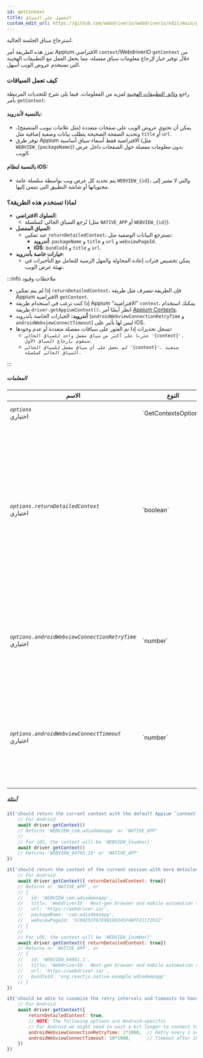 ```yaml
---
id: getContext
title: الحصول على السياق
custom_edit_url: https://github.com/webdriverio/webdriverio/edit/main/packages/webdriverio/src/commands/mobile/getContext.ts
---
```


استرجاع سياق الجلسة الحالية.

تعزز هذه الطريقة أمر Appium الافتراضي `context`/WebdriverIO `getContext` من خلال توفير خيار
لإرجاع معلومات سياق مفصلة، مما يجعل العمل مع التطبيقات الهجينة التي تستخدم عروض الويب أسهل.

### كيف تعمل السياقات
راجع [وثائق التطبيقات الهجينة](/docs/api/mobile#hybrid-apps) لمزيد من المعلومات. فيما يلي شرح للتحديات المرتبطة بأمر `getContext`:

#### بالنسبة لأندرويد:
- يمكن أن تحتوي عروض الويب على صفحات متعددة (مثل علامات تبويب المتصفح)، وتحديد الصفحة الصحيحة يتطلب بيانات وصفية إضافية
  مثل `title` أو `url`.
- توفر طرق Appium الافتراضية فقط أسماء سياق أساسية (مثل `WEBVIEW_{packageName}`) بدون معلومات مفصلة
  حول الصفحات داخل عرض الويب.

#### بالنسبة لنظام iOS:
- يتم تحديد كل عرض ويب بواسطة سلسلة عامة `WEBVIEW_{id}`، والتي لا تشير إلى محتوياتها أو شاشة التطبيق
  التي تنتمي إليها.

### لماذا تستخدم هذه الطريقة؟
- **السلوك الافتراضي**:
  - تُرجع السياق الحالي كسلسلة (مثل `NATIVE_APP` أو `WEBVIEW_{id}`).
- **السياق المفصل**:
  - عند تمكين `returnDetailedContext`، تسترجع البيانات الوصفية مثل:
    - **أندرويد**: `packageName` و `title` و `url` و `webviewPageId`.
    - **iOS**: `bundleId` و `title` و `url`.
- **خيارات خاصة بأندرويد**:
  - يمكن تخصيص فترات إعادة المحاولة والمهل الزمنية للتعامل مع التأخيرات في تهيئة عرض الويب.

:::info ملاحظات وقيود

- إذا لم يتم تمكين `returnDetailedContext`، فإن الطريقة تتصرف مثل طريقة Appium الافتراضية `getContext`.
- إذا كنت ترغب في استخدام طريقة Appium "الافتراضية" `context`، يمكنك استخدام طريقة `driver.getAppiumContext()`، انظر
أيضًا أمر [Appium Contexts](/docs/api/appium#getappiumcontext).
- **أندرويد:** الخيارات الخاصة بأندرويد (`androidWebviewConnectionRetryTime` و `androidWebviewConnectTimeout`) ليس لها تأثير على iOS.
- تسجل تحذيرات إذا تم العثور على سياقات مفصلة متعددة أو عدم وجودها:
  - `عثرنا على أكثر من سياق مفصل واحد للسياق الحالي '{context}'. سنقوم بإرجاع السياق الأول.`
  - `لم نحصل على أي سياق مفصل للسياق الحالي '{context}'. سنعيد السياق الحالي كسلسلة.`

:::

##### المعلمات

<table>
  <thead>
    <tr>
      <th>الاسم</th><th>النوع</th><th>التفاصيل</th>
    </tr>
  </thead>
  <tbody>
    <tr>
      <td><code><var>options</var></code><br /><span className="label labelWarning">اختياري</span></td>
      <td>`GetContextsOptions`</td>
      <td>خيارات `getContext` (اختياري)</td>
    </tr>
    <tr>
      <td><code><var>options.returnDetailedContext</var></code><br /><span className="label labelWarning">اختياري</span></td>
      <td>`boolean`</td>
      <td>بشكل افتراضي، نعيد فقط اسم السياق بناءً على واجهة برمجة التطبيقات الافتراضية لـ Appium `context`، وهي عبارة عن سلسلة فقط. إذا كنت ترغب في الحصول على معلومات سياق مفصلة، اضبط هذا على `true`. الافتراضي هو `false` (اختياري).</td>
    </tr>
    <tr>
      <td><code><var>options.androidWebviewConnectionRetryTime</var></code><br /><span className="label labelWarning">اختياري</span></td>
      <td>`number`</td>
      <td>الوقت بالمللي ثانية للانتظار بين كل محاولة إعادة للاتصال بعرض الويب. الافتراضي هو `500` مللي ثانية (اختياري). <br /><strong>لنظام أندرويد فقط</strong></td>
    </tr>
    <tr>
      <td><code><var>options.androidWebviewConnectTimeout</var></code><br /><span className="label labelWarning">اختياري</span></td>
      <td>`number`</td>
      <td>الحد الأقصى للوقت بالمللي ثانية للانتظار حتى يتم اكتشاف صفحة عرض الويب. الافتراضي هو `5000` مللي ثانية (اختياري). <br /><strong>لنظام أندرويد فقط</strong></td>
    </tr>
  </tbody>
</table>

##### أمثلة

```js title="default.test.js"
it('should return the current context with the default Appium `context` method', async () => {
    // For Android
    await driver.getContext()
    // Returns 'WEBVIEW_com.wdiodemoapp' or 'NATIVE_APP'
    //
    // For iOS, the context will be 'WEBVIEW_{number}'
    await driver.getContext()
    // Returns 'WEBVIEW_94703.19' or 'NATIVE_APP'
})

```

```js title="detailed.test.js"
it('should return the context of the current session with more detailed information', async () => {
    // For Android
    await driver.getContext({ returnDetailedContext: true})
    // Returns or `NATIVE_APP`, or
    // {
    //   id: 'WEBVIEW_com.wdiodemoapp',
    //   title: 'WebdriverIO · Next-gen browser and mobile automation test framework for Node.js | WebdriverIO',
    //   url: 'https://webdriver.io/',
    //   packageName: 'com.wdiodemoapp',
    //   webviewPageId: '5C0425CF67E9B169245F48FF21172912'
    // }
    //
    // For iOS, the context will be 'WEBVIEW_{number}'
    await driver.getContext({ returnDetailedContext: true})
    // Returns or `NATIVE_APP`, or
    // {
    //   id: 'WEBVIEW_64981.1',
    //   title: 'WebdriverIO · Next-gen browser and mobile automation test framework for Node.js | WebdriverIO',
    //   url: 'https://webdriver.io/',
    //   bundleId: 'org.reactjs.native.example.wdiodemoapp'
    // }
})

```

```js title="customize.retry.test.js"
it('should be able to cusomize the retry intervals and timeouts to handle delayed webview initialization', async () => {
    // For Android
    await driver.getContext({
        returnDetailedContext: true,
        // NOTE: The following options are Android-specific
        // For Android we might need to wait a bit longer to connect to the webview, so we can provide some additional options
        androidWebviewConnectionRetryTime: 1*1000,  // Retry every 1 second
        androidWebviewConnectTimeout: 10*1000,      // Timeout after 10 seconds
    })
})
```